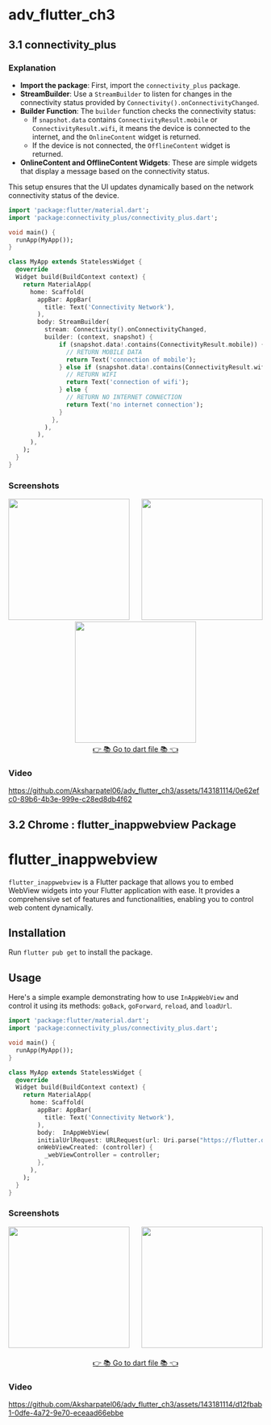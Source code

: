# adv_flutter_ch3

##  3.1 connectivity_plus

### Explanation
- **Import the package**: First, import the `connectivity_plus` package.
- **StreamBuilder**: Use a `StreamBuilder` to listen for changes in the connectivity status provided by `Connectivity().onConnectivityChanged`.
- **Builder Function**: The `builder` function checks the connectivity status:
  - If `snapshot.data` contains `ConnectivityResult.mobile` or `ConnectivityResult.wifi`, it means the device is connected to the internet, and the `OnlineContent` widget is returned.
  - If the device is not connected, the `OfflineContent` widget is returned.
- **OnlineContent and OfflineContent Widgets**: These are simple widgets that display a message based on the connectivity status.

This setup ensures that the UI updates dynamically based on the network connectivity status of the device.


```dart
import 'package:flutter/material.dart';
import 'package:connectivity_plus/connectivity_plus.dart';

void main() {
  runApp(MyApp());
}

class MyApp extends StatelessWidget {
  @override
  Widget build(BuildContext context) {
    return MaterialApp(
      home: Scaffold(
        appBar: AppBar(
          title: Text('Connectivity Network'),
        ),
        body: StreamBuilder(
          stream: Connectivity().onConnectivityChanged,
          builder: (context, snapshot) {
              if (snapshot.data!.contains(ConnectivityResult.mobile)) {
                // RETURN MOBILE DATA
                return Text('connection of mobile');
              } else if (snapshot.data!.contains(ConnectivityResult.wifi)) {
                // RETURN WIFI
                return Text('connection of wifi');
              } else {  
                // RETURN NO INTERNET CONNECTION
                return Text('no internet connection');
              }
            },
          ),
        ),
      ),
    );
  }
}
```

### Screenshots

<div align="center">
  <img src= "https://github.com/Aksharpatel06/adv_flutter_ch3/assets/143181114/b7b0d9c6-bb5a-42a5-b25f-d1dec3b830ad"  width = 240> &nbsp;&nbsp;&nbsp;&nbsp;
  <img src= "https://github.com/Aksharpatel06/adv_flutter_ch3/assets/143181114/45e4b4bc-9dd6-4e9d-ba46-acf69a49fd63" width = 240> &nbsp;&nbsp;&nbsp;&nbsp;
  <img src= "https://github.com/Aksharpatel06/adv_flutter_ch3/assets/143181114/432d7e5c-0871-471c-bf92-3ecb3b59c7c0" width = 240> &nbsp;&nbsp;&nbsp;&nbsp;
</div>

<div align="center">
  <a href='https://github.com/Aksharpatel06/adv_flutter_ch3/tree/master/lib/ch3/task_1/view/network_error'>👉 📚 Go to dart file 📚 👈</a>
</div>

### Video 

https://github.com/Aksharpatel06/adv_flutter_ch3/assets/143181114/0e62efc0-89b6-4b3e-999e-c28ed8db4f62


## 3.2 Chrome : flutter_inappwebview Package 

# flutter_inappwebview

`flutter_inappwebview` is a Flutter package that allows you to embed WebView widgets into your Flutter application with ease. It provides a comprehensive set of features and functionalities, enabling you to control web content dynamically.

## Installation

Run `flutter pub get` to install the package.

## Usage

Here's a simple example demonstrating how to use `InAppWebView` and control it using its methods: `goBack`, `goForward`, `reload`, and `loadUrl`.


```dart
import 'package:flutter/material.dart';
import 'package:connectivity_plus/connectivity_plus.dart';

void main() {
  runApp(MyApp());
}

class MyApp extends StatelessWidget {
  @override
  Widget build(BuildContext context) {
    return MaterialApp(
      home: Scaffold(
        appBar: AppBar(
          title: Text('Connectivity Network'),
        ),
        body:  InAppWebView(
        initialUrlRequest: URLRequest(url: Uri.parse("https://flutter.dev")),
        onWebViewCreated: (controller) {
          _webViewController = controller;
        },
      ),
    );
  }
}
```

### Screenshots

<div align="center">
  <img src= "https://github.com/Aksharpatel06/adv_flutter_ch3/assets/143181114/0efdb06b-3802-49be-b6c3-7c3ba63af174" width = 240> &nbsp;&nbsp;&nbsp;&nbsp;
  <img src= "https://github.com/Aksharpatel06/adv_flutter_ch3/assets/143181114/2095f090-1104-4e66-93ff-f688ef907d40" width = 240> &nbsp;&nbsp;&nbsp;&nbsp;
</div>

<div align="center">
  <a href='https://github.com/Aksharpatel06/adv_flutter_ch3/tree/master/lib/ch3/task_2'>👉 📚 Go to dart file 📚 👈</a>
</div>

### Video 

https://github.com/Aksharpatel06/adv_flutter_ch3/assets/143181114/d12fbab1-0dfe-4a72-9e70-eceaad66ebbe
